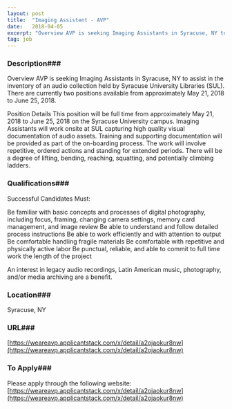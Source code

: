 ```yaml
---
layout: post
title:  "Imaging Assistent - AVP"
date:   2018-04-05
excerpt: "Overview AVP is seeking Imaging Assistants in Syracuse, NY to assist in the inventory of an audio collection held by Syracuse University Libraries (SUL). There are currently two positions available from approximately May 21, 2018 to June 25, 2018. Position Details This position will be full time from approximately May..."
tag: job
---
```


### Description###

Overview
AVP is seeking Imaging Assistants in Syracuse, NY to assist in the inventory of an audio collection held by Syracuse University Libraries (SUL). There are currently two positions available from approximately May 21, 2018 to June 25, 2018.

Position Details
This position will be full time from approximately May 21, 2018 to June 25, 2018 on the Syracuse University campus. Imaging Assistants will work onsite at SUL capturing high quality visual documentation of audio assets. Training and supporting documentation will be provided as part of the on-boarding process. The work will involve repetitive, ordered actions and standing for extended periods. There will be a degree of lifting, bending, reaching, squatting, and potentially climbing ladders.




### Qualifications###

Successful Candidates Must:

Be familiar with basic concepts and processes of digital photography, including focus, framing, changing camera settings, memory card management, and image review
Be able to understand and follow detailed process instructions
Be able to work efficiently and with attention to output
Be comfortable handling fragile materials
Be comfortable with repetitive and physically active labor
Be punctual, reliable, and able to commit to full time work the length of the project

An interest in legacy audio recordings, Latin American music, photography, and/or media archiving are a benefit.




### Location###

Syracuse, NY


### URL###

[https://weareavp.applicantstack.com/x/detail/a2ojaokur8nw](https://weareavp.applicantstack.com/x/detail/a2ojaokur8nw)

### To Apply###

Please apply through the following website: [https://weareavp.applicantstack.com/x/detail/a2ojaokur8nw](https://weareavp.applicantstack.com/x/detail/a2ojaokur8nw)





